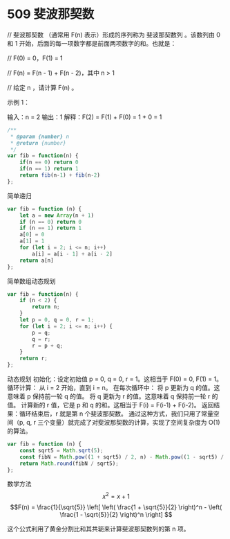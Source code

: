 # 509 斐波那契数

// 斐波那契数 （通常用 F(n) 表示）形成的序列称为 斐波那契数列 。该数列由 0 和 1 开始，后面的每一项数字都是前面两项数字的和。也就是：

  

// F(0) = 0，F(1) = 1

// F(n) = F(n - 1) + F(n - 2)，其中 n > 1

// 给定 n ，请计算 F(n) 。



示例 1：

输入：n = 2
输出：1
解释：F(2) = F(1) + F(0) = 1 + 0 = 1


```js
/**
 * @param {number} n
 * @return {number}
 */
var fib = function(n) {
    if(n == 0) return 0
    if(n == 1) return 1
    return fib(n-1) + fib(n-2)
};
```

简单递归



```js
var fib = function (n) {
    let a = new Array(n + 1)
    if (n == 0) return 0
    if (n == 1) return 1
    a[0] = 0
    a[1] = 1
    for (let i = 2; i <= n; i++)
        a[i] = a[i - 1] + a[i - 2]
    return a[n]
};
```
简单数组动态规划


```js
var fib = function(n) {
    if (n < 2) {
        return n;
    }
    let p = 0, q = 0, r = 1;
    for (let i = 2; i <= n; i++) {
        p = q;
        q = r;
        r = p + q;
    }
    return r;
};
```

动态规划
初始化：设定初始值 p = 0, q = 0, r = 1。这相当于 F(0) = 0, F(1) = 1。
循环计算：
从 i = 2 开始，直到 i = n。
在每次循环中：
将 p 更新为 q 的值。这意味着 p 保持前一轮 q 的值。
将 q 更新为 r 的值。这意味着 q 保持前一轮 r 的值。
计算新的 r 值，它是 p 和 q 的和。这相当于 F(i) = F(i-1) + F(i-2)。
返回结果：循环结束后，r 就是第 n 个斐波那契数。
通过这种方式，我们只用了常量空间（p, q, r 三个变量）就完成了对斐波那契数的计算，实现了空间复杂度为 O(1) 的算法。


```js
var fib = function (n) {
    const sqrt5 = Math.sqrt(5);
    const fibN = Math.pow((1 + sqrt5) / 2, n) - Math.pow((1 - sqrt5) / 2, n);
    return Math.round(fibN / sqrt5);
};
```
数学方法
$$x^2=x+1$$
$$F(n) = \frac{1}{\sqrt{5}} \left[ \left( \frac{1 + \sqrt{5}}{2} \right)^n - \left( \frac{1 - \sqrt{5}}{2} \right)^n \right]
$$

这个公式利用了黄金分割比和其共轭来计算斐波那契数列的第 n 项。

